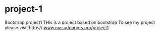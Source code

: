 # project-1
Bootstrap project1
THis is a project based on bootstrap
To see my project please visit https//:www.masudparves.pro/project1
